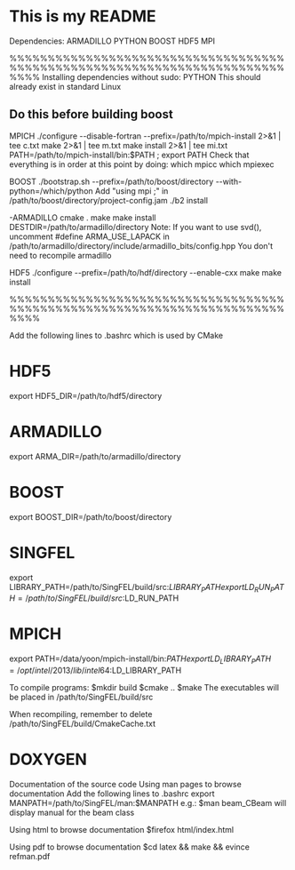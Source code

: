 # This is my README

Dependencies:
ARMADILLO
PYTHON
BOOST
HDF5
MPI

%%%%%%%%%%%%%%%%%%%%%%%%%%%%%%%%%%%%%%%%%%%%%%%%%%%%%%%%%%%%%%%%%%%%%%%%%%%%
Installing dependencies without sudo:
PYTHON
This should already exist in standard Linux

## Do this before building boost ##
MPICH
./configure --disable-fortran --prefix=/path/to/mpich-install 2>&1 | tee c.txt
make 2>&1 | tee m.txt
make install 2>&1 | tee mi.txt
PATH=/path/to/mpich-install/bin:$PATH ; export PATH
Check that everything is in order at this point by doing:
      which mpicc
      which mpiexec

BOOST
./bootstrap.sh --prefix=/path/to/boost/directory --with-python=/which/python
Add "using mpi ;" in /path/to/boost/directory/project-config.jam
./b2 install

-ARMADILLO
cmake .
make
make install DESTDIR=/path/to/armadillo/directory
Note: If you want to use svd(), uncomment #define ARMA_USE_LAPACK in 
/path/to/armadillo/directory/include/armadillo_bits/config.hpp
You don't need to recompile armadillo

HDF5
./configure --prefix=/path/to/hdf/directory --enable-cxx
make
make install

%%%%%%%%%%%%%%%%%%%%%%%%%%%%%%%%%%%%%%%%%%%%%%%%%%%%%%%%%%%%%%%%%%%%%%%%%%%%

Add the following lines to .bashrc which is used by CMake
# HDF5
export HDF5_DIR=/path/to/hdf5/directory
# ARMADILLO
export ARMA_DIR=/path/to/armadillo/directory
# BOOST
export BOOST_DIR=/path/to/boost/directory

# SINGFEL
export LIBRARY_PATH=/path/to/SingFEL/build/src:$LIBRARY_PATH
export LD_RUN_PATH=/path/to/SingFEL/build/src:$LD_RUN_PATH

# MPICH
export PATH=/data/yoon/mpich-install/bin:$PATH
export LD_LIBRARY_PATH=/opt/intel/2013/lib/intel64:$LD_LIBRARY_PATH

To compile programs:
$mkdir build
$cmake ..
$make
The executables will be placed in /path/to/SingFEL/build/src

When recompiling, remember to delete /path/to/SingFEL/build/CmakeCache.txt

# DOXYGEN
Documentation of the source code
Using man pages to browse documentation
Add the following lines to .bashrc
export MANPATH=/path/to/SingFEL/man:$MANPATH
e.g.: $man beam_CBeam
will display manual for the beam class

Using html to browse documentation
$firefox html/index.html

Using pdf to browse documentation
$cd latex && make && evince refman.pdf
